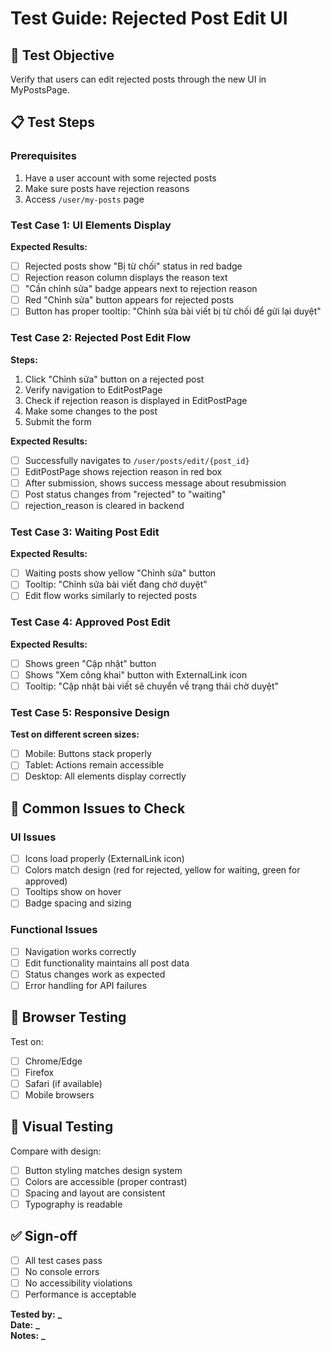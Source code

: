 # Test Guide: Rejected Post Edit UI

## 🎯 Test Objective

Verify that users can edit rejected posts through the new UI in MyPostsPage.

## 📋 Test Steps

### Prerequisites

1. Have a user account with some rejected posts
2. Make sure posts have rejection reasons
3. Access `/user/my-posts` page

### Test Case 1: UI Elements Display

**Expected Results:**

- [ ] Rejected posts show "Bị từ chối" status in red badge
- [ ] Rejection reason column displays the reason text
- [ ] "Cần chỉnh sửa" badge appears next to rejection reason
- [ ] Red "Chỉnh sửa" button appears for rejected posts
- [ ] Button has proper tooltip: "Chỉnh sửa bài viết bị từ chối để gửi lại duyệt"

### Test Case 2: Rejected Post Edit Flow

**Steps:**

1. Click "Chỉnh sửa" button on a rejected post
2. Verify navigation to EditPostPage
3. Check if rejection reason is displayed in EditPostPage
4. Make some changes to the post
5. Submit the form

**Expected Results:**

- [ ] Successfully navigates to `/user/posts/edit/{post_id}`
- [ ] EditPostPage shows rejection reason in red box
- [ ] After submission, shows success message about resubmission
- [ ] Post status changes from "rejected" to "waiting"
- [ ] rejection_reason is cleared in backend

### Test Case 3: Waiting Post Edit

**Expected Results:**

- [ ] Waiting posts show yellow "Chỉnh sửa" button
- [ ] Tooltip: "Chỉnh sửa bài viết đang chờ duyệt"
- [ ] Edit flow works similarly to rejected posts

### Test Case 4: Approved Post Edit

**Expected Results:**

- [ ] Shows green "Cập nhật" button
- [ ] Shows "Xem công khai" button with ExternalLink icon
- [ ] Tooltip: "Cập nhật bài viết sẽ chuyển về trạng thái chờ duyệt"

### Test Case 5: Responsive Design

**Test on different screen sizes:**

- [ ] Mobile: Buttons stack properly
- [ ] Tablet: Actions remain accessible
- [ ] Desktop: All elements display correctly

## 🐛 Common Issues to Check

### UI Issues

- [ ] Icons load properly (ExternalLink icon)
- [ ] Colors match design (red for rejected, yellow for waiting, green for approved)
- [ ] Tooltips show on hover
- [ ] Badge spacing and sizing

### Functional Issues

- [ ] Navigation works correctly
- [ ] Edit functionality maintains all post data
- [ ] Status changes work as expected
- [ ] Error handling for API failures

## 📱 Browser Testing

Test on:

- [ ] Chrome/Edge
- [ ] Firefox
- [ ] Safari (if available)
- [ ] Mobile browsers

## 🎨 Visual Testing

Compare with design:

- [ ] Button styling matches design system
- [ ] Colors are accessible (proper contrast)
- [ ] Spacing and layout are consistent
- [ ] Typography is readable

## ✅ Sign-off

- [ ] All test cases pass
- [ ] No console errors
- [ ] No accessibility violations
- [ ] Performance is acceptable

**Tested by:** ******\_******  
**Date:** ******\_******  
**Notes:** ******\_******
